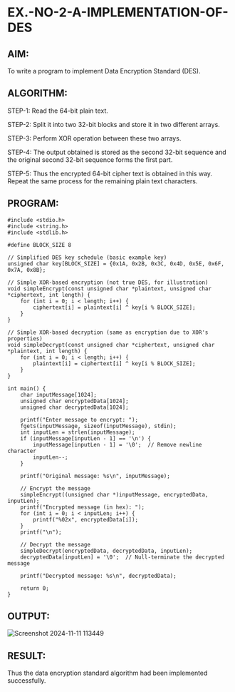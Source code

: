 # EX.-NO-2-A-IMPLEMENTATION-OF-DES

## AIM:
  To write a program to implement Data Encryption Standard (DES).

## ALGORITHM:

  STEP-1: Read the 64-bit plain text.
  
  STEP-2: Split it into two 32-bit blocks and store it in two different arrays.
  
  STEP-3: Perform XOR operation between these two arrays.
  
  STEP-4: The output obtained is stored as the second 32-bit sequence and the original second 32-bit sequence forms the first part.
  
  STEP-5: Thus the encrypted 64-bit cipher text is obtained in this way. Repeat the same process for the remaining plain text characters.
  
## PROGRAM:
```
#include <stdio.h>
#include <string.h>
#include <stdlib.h>

#define BLOCK_SIZE 8

// Simplified DES key schedule (basic example key)
unsigned char key[BLOCK_SIZE] = {0x1A, 0x2B, 0x3C, 0x4D, 0x5E, 0x6F, 0x7A, 0x8B};

// Simple XOR-based encryption (not true DES, for illustration)
void simpleEncrypt(const unsigned char *plaintext, unsigned char *ciphertext, int length) {
    for (int i = 0; i < length; i++) {
        ciphertext[i] = plaintext[i] ^ key[i % BLOCK_SIZE];
    }
}

// Simple XOR-based decryption (same as encryption due to XOR's properties)
void simpleDecrypt(const unsigned char *ciphertext, unsigned char *plaintext, int length) {
    for (int i = 0; i < length; i++) {
        plaintext[i] = ciphertext[i] ^ key[i % BLOCK_SIZE];
    }
}

int main() {
    char inputMessage[1024];
    unsigned char encryptedData[1024];
    unsigned char decryptedData[1024];

    printf("Enter message to encrypt: ");
    fgets(inputMessage, sizeof(inputMessage), stdin);
    int inputLen = strlen(inputMessage);
    if (inputMessage[inputLen - 1] == '\n') {
        inputMessage[inputLen - 1] = '\0';  // Remove newline character
        inputLen--;
    }

    printf("Original message: %s\n", inputMessage);

    // Encrypt the message
    simpleEncrypt((unsigned char *)inputMessage, encryptedData, inputLen);
    printf("Encrypted message (in hex): ");
    for (int i = 0; i < inputLen; i++) {
        printf("%02x", encryptedData[i]);
    }
    printf("\n");

    // Decrypt the message
    simpleDecrypt(encryptedData, decryptedData, inputLen);
    decryptedData[inputLen] = '\0';  // Null-terminate the decrypted message

    printf("Decrypted message: %s\n", decryptedData);

    return 0;
}
```
## OUTPUT:
![Screenshot 2024-11-11 113449](https://github.com/user-attachments/assets/e3df2822-325c-4e7d-910a-de2dd8fafe35)
## RESULT:
 Thus the data encryption standard algorithm had been implemented successfully.
